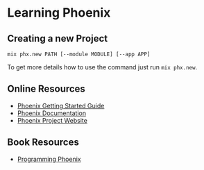 # Learning Phoenix

## Creating a new Project

```
mix phx.new PATH [--module MODULE] [--app APP]
```


To get more details how to use the command just run `mix phx.new`.

## Online Resources

 * [Phoenix Getting Started Guide](https://hexdocs.pm/phoenix/up_and_running.html)
 * [Phoenix Documentation](https://hexdocs.pm/phoenix/overview.html)
 * [Phoenix Project Website](https://phoenixframework.org/)

## Book Resources

 * [Programming Phoenix](https://pragprog.com/book/phoenix/programming-phoenix)
